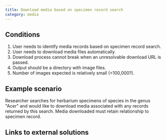 ```yaml
---
title: Download media based on specimen record search
category: media
---
```


## Conditions

1. User needs to identify media records based on specimen record search.
1. User needs to download media files automatically.
1. Download process cannot break when an unresolvable download URL is passed.
1. Output should be a directory with image files.
1. Number of images expected is relatively small (<100,000?).

## Example scenario

Researcher searches for herbarium specimens of species in the genus "Acer" and would like to download media associated with any records returned by this search. Media downloaded must retain relationship to specimen record.

## Links to external solutions
